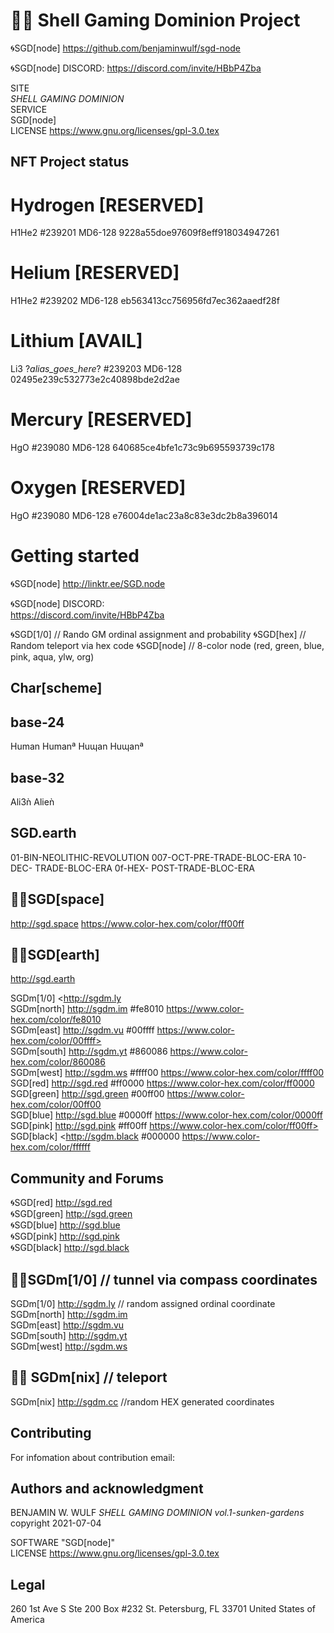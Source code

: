 # 🐚🌀 Shell Gaming Dominion Project

🌀SGD[node]
https://github.com/benjaminwulf/sgd-node

🌀SGD[node] DISCORD:
https://discord.com/invite/HBbP4Zba

SITE</br>
*SHELL GAMING DOMINION*<br>
SERVICE<br>
SGD[node]<br>
LICENSE
https://www.gnu.org/licenses/gpl-3.0.tex

## NFT Project status
# Hydrogen [RESERVED]
H1He2
#239201
MD6-128
9228a55doe97609f8eff918034947261

# Helium [RESERVED]
H1He2
#239202
MD6-128
eb563413cc756956fd7ec362aaedf28f

# Lithium [AVAIL]
Li3
?_alias_goes_here_?
#239203
MD6-128
02495e239c532773e2c40898bde2d2ae

# Mercury [RESERVED]
HgO
#239080
MD6-128
640685ce4bfe1c73c9b695593739c178

# Oxygen [RESERVED]
HgO
#239080
MD6-128
e76004de1ac23a8c83e3dc2b8a396014

# Getting started 
🌀SGD[node]
http://linktr.ee/SGD.node

🌀SGD[node] DISCORD:<br>
https://discord.com/invite/HBbP4Zba <br>

🌀SGD[1/0]    // Rando GM ordinal assignment and probability
🌀SGD[hex]    // Random teleport via hex code
🌀SGD[node]   // 8-color node (red, green, blue, pink, aqua, ylw, org)


## Char[scheme]
## base-24
Human
Humanª
Huɰan
Huɰanª

## base-32
Ali3ǹ
Alieǹ

## SGD.earth
01-BIN-NEOLITHIC-REVOLUTION
007-OCT-PRE-TRADE-BLOC-ERA
10-DEC- TRADE-BLOC-ERA
0f-HEX- POST-TRADE-BLOC-ERA

## 🐚🌀SGD[space]
<http://sgd.space> <https://www.color-hex.com/color/ff00ff>

## 🐚🌀SGD[earth]
<http://sgd.earth>

SGDm[1/0] <http://sgdm.ly <br>
SGDm[north] <http://sgdm.im> #fe8010 <https://www.color-hex.com/color/fe8010> <br>
SGDm[east] <http://sgdm.vu> #00ffff https://www.color-hex.com/color/00ffff> <br>
SGDm[south] <http://sgdm.yt> #860086 <https://www.color-hex.com/color/860086> <br>
SGDm[west] <http://sgdm.ws> #ffff00 <https://www.color-hex.com/color/ffff00> <br>
SGD[red] <http://sgd.red> #ff0000 <https://www.color-hex.com/color/ff0000> <br>
SGD[green] <http://sgd.green> #00ff00 <https://www.color-hex.com/color/00ff00> <br>
SGD[blue]  <http://sgd.blue> #0000ff <https://www.color-hex.com/color/0000ff> <br>
SGD[pink] <http://sgd.pink> #ff00ff  https://www.color-hex.com/color/ff00ff> <br>
SGD[black] <http://sgdm.black #000000 <https://www.color-hex.com/color/ffffff> <br>

## Community and Forums
🌀SGD[red] <http://sgd.red> <br>
🌀SGD[green] <http://sgd.green> <br>
🌀SGD[blue] <http://sgd.blue> <br>
🌀SGD[pink] <http://sgd.pink> <br>
🌀SGD[black] <http://sgd.black> <br>

##  🐚🌀SGDm[1/0]    // tunnel via compass coordinates
SGDm[1/0] <http://sgdm.ly>    // random assigned ordinal coordinate <br>
SGDm[north] <http://sgdm.im> <br>
SGDm[east] <http://sgdm.vu> <br>
SGDm[south] <http://sgdm.yt> <br>
SGDm[west] <http://sgdm.ws><br>

## 🐚🌀 SGDm[nix] // teleport
SGDm[nix] <http://sgdm.cc>    //random HEX generated coordinates <br>

## Contributing
For infomation about contribution email:

## Authors and acknowledgment
BENJAMIN W. WULF
*SHELL GAMING DOMINION vol.1-sunken-gardens* copyright 2021-07-04

SOFTWARE "SGD[node]" <br>
LICENSE
https://www.gnu.org/licenses/gpl-3.0.tex

## Legal

260 1st Ave S
Ste 200 Box #232
St. Petersburg, FL 33701
United States of America
